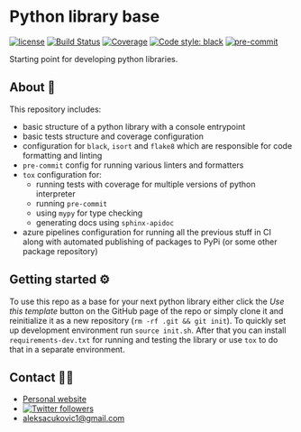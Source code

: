 # Python library base

[![license](https://img.shields.io/badge/License-MIT-green.svg)](https://github.com/AleksaC/python-library-base/blob/master/LICENSE)
[![Build Status](https://dev.azure.com/aleksac/python-library-base/_apis/build/status/AleksaC.python-library-base?repoName=AleksaC%2Fpython-library-base&branchName=master)](https://dev.azure.com/aleksac/python-library-base/_build?definitionId=2)
[![Coverage](https://img.shields.io/azure-devops/coverage/aleksac/python-library-base/2/master.svg)](https://dev.azure.com/aleksac/python-library-base/_build/latest?definitionId=2&branchName=master)
<a href="https://github.com/psf/black"><img alt="Code style: black" src="https://img.shields.io/badge/code%20style-black-000000.svg"></a>
[![pre-commit](https://img.shields.io/badge/pre--commit-enabled-brightgreen?logo=pre-commit&logoColor=white)](https://github.com/AleksaC/python-library-base/blob/master/.pre-commit-config.yaml)

Starting point for developing python libraries.

## About 📖
This repository includes:
 - basic structure of a python library with a console entrypoint
 - basic tests structure and coverage configuration
 - configuration for `black`, `isort` and `flake8` which are responsible for code
    formatting and linting
 - `pre-commit` config for running various linters and formatters
 - `tox` configuration for:
    - running tests with coverage for multiple versions of python interpreter
    - running `pre-commit`
    - using `mypy` for type checking
    - generating docs using `sphinx-apidoc`
 - azure pipelines configuration for running all the previous stuff in CI along
    with automated publishing of packages to PyPi (or some other package repository)

## Getting started ⚙️
To use this repo as a base for your next python library either click the
*Use this template* button on the GitHub page of the repo or simply clone it and
reinitialize it as a new repository (`rm -rf .git && git init`). To quickly set
up development environment run `source init.sh`. After that you can install
`requirements-dev.txt` for running and testing the library or use `tox` to do
that in a separate environment.

## Contact 🙋‍♂️
- [Personal website](https://aleksac.me)
- <a target="_blank" href="http://twitter.com/aleksa_c_"><img alt='Twitter followers' src="https://img.shields.io/twitter/follow/aleksa_c_.svg?style=social"></a>
- aleksacukovic1@gmail.com
